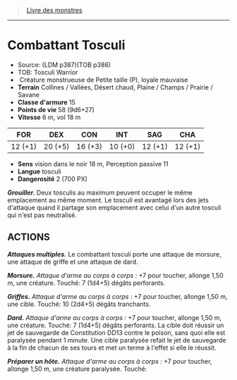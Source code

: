 ﻿> [Livre des monstres](tome_of_beasts.md)

---

# Combattant Tosculi

- Source: (LDM p387)(TOB p386)
- TOB: Tosculi Warrior
-  Créature monstrueuse de Petite taille (P), loyale mauvaise
- **Terrain** Collines / Vallées, Désert chaud, Plaine / Champs / Prairie / Savane
- **Classe d'armure** 15
- **Points de vie** 58 (9d6+27)
- **Vitesse** 6 m, vol 18 m

|FOR|DEX|CON|INT|SAG|CHA|
|---|---|---|---|---|---|
|12 (+1)|20 (+5)|16 (+3)|10 (+0)|12 (+1)|12 (+1)|

- **Sens** vision dans le noir 18 m, Perception passive 11
- **Langue** tosculi
- **Dangerosité** 2 (700 PX)

**_Grouiller._** Deux tosculis au maximum peuvent occuper le même emplacement au même moment. Le tosculi est avantagé lors des jets d'attaque quand il partage son emplacement avec celui d'un autre tosculi qui n'est pas neutralisé.

## ACTIONS

**_Attaques multiples._** Le combattant tosculi porte une attaque de morsure, une attaque de griffe et une attaque de dard.

**_Morsure._** _Attaque d'arme au corps à corps :_ +7 pour toucher, allonge 1,50 m, une créature. Touché: 7 (1d4+5) dégâts perforants.

**_Griffes._** _Attaque d'arme au corps à corps :_ +7 pour toucher, allonge 1,50 m, une cible. Touché: 10 (2d4+5) dégâts tranchants.

**_Dard._** _Attaque d'arme au corps à corps :_ +7 pour toucher, allonge 1,50 m, une créature. Touché: 7 (1d4+5) dégâts perforants. La cible doit réussir un jet de sauvegarde de Constitution DD13 contre le poison, sans quoi elle est paralysée pendant 1 minute. Une cible paralysée refait le jet de sauvegarde à la fin de chacun de ses tours et met un terme à l'effet si elle le réussit.

**_Préparer un hôte._** _Attaque d'arme au corps à corps :_ +7 pour toucher, allonge 1,50 m, une créature paralysée. Touché:

